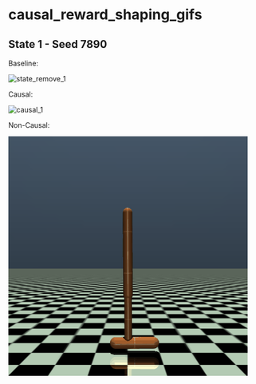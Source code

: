 # causal_reward_shaping_gifs

## State 1 - Seed 7890

Baseline: 

![state_remove_1](state_remove_1.gif)

Causal:

![causal_1](causal_1.gif)

Non-Causal:

![state_remove_1](non_causal_1.gif)
